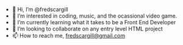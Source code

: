 - 👋 Hi, I’m @fredscargill
- 👀 I’m interested in coding, music, and the ocassional video game.
- 🌱 I’m currently learning what it takes to be a Front End Developer
- 💞️ I’m looking to collaborate on any entry level HTML project
- 📫 How to reach me, fredscargill@gmail.com

<!---
fredscargill/fredscargill is a ✨ special ✨ repository because its `README.md` (this file) appears on your GitHub profile.
You can click the Preview link to take a look at your changes.
--->
